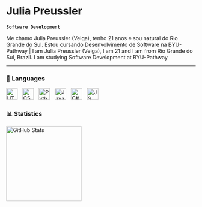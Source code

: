 # Julia Preussler 

**`Software Development`**

Me chamo Julia Preussler (Veiga), tenho 21 anos e sou natural do Rio Grande do Sul. Estou cursando Desenvolvimento de Software na BYU-Pathway | I am Julia Preussler (Veiga), I am 21 and I am from Rio Grande do Sul, Brazil. I am studying Software Development at BYU-Pathway

---
### 🤖 Languages
<img 
    align="left" 
    alt="HTML"
    title="HTML" 
    width="30px" 
    style="padding-right: 10px;" 
    src="https://cdn.jsdelivr.net/gh/devicons/devicon@latest/icons/html5/html5-original.svg" 
/>
<img 
    align="left" 
    alt="CSS" 
    title="CSS"
    width="30px" 
    style="padding-right: 10px;" 
    src="https://cdn.jsdelivr.net/gh/devicons/devicon@latest/icons/css3/css3-original.svg" 
/>

<img 
    align="left" 
    alt="Python" 
    title="Python"
    width="30px" 
    style="padding-right: 10px;" 
    src="https://cdn.jsdelivr.net/gh/devicons/devicon@latest/icons/python/python-original.svg" 
/>

<img 
    align="left" 
    alt="Java" 
    title="Java"
    width="30px" 
    style="padding-right: 10px;"    
    src="https://cdn.jsdelivr.net/gh/devicons/devicon@latest/icons/java/java-original.svg" />

<img 
    align="left" 
    alt="C#" 
    title="C#"
    width="30px" 
    style="padding-right: 10px;" 
    src="https://cdn.jsdelivr.net/gh/devicons/devicon@latest/icons/csharp/csharp-original.svg" />
    
  <img  
    align="left" 
    alt="JS" 
    title="JS"
    width="30px" 
    style="padding-right: 10px;" 
    src="https://cdn.jsdelivr.net/gh/devicons/devicon@latest/icons/javascript/javascript-original.svg" />

<br/>
<br/>

### 📊 Statistics

<img 
      align="left" 
      alt="GitHub Stats" 
      height="200" 
      src="https://github-readme-stats.vercel.app/api/top-langs/?username=preussju&theme=tokyonight&layout=compact&custom_title=Tecnologias&langs_count=9" 
  />

</p>

